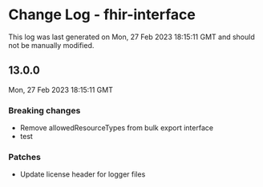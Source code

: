 # Change Log - fhir-interface

This log was last generated on Mon, 27 Feb 2023 18:15:11 GMT and should not be manually modified.

## 13.0.0
Mon, 27 Feb 2023 18:15:11 GMT

### Breaking changes

- Remove allowedResourceTypes from bulk export interface
- test

### Patches

- Update license header for logger files

